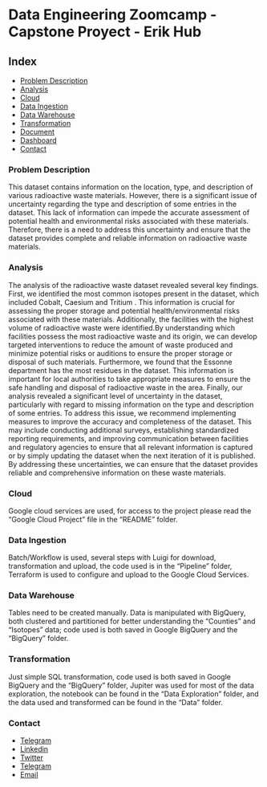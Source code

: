 # Data Engineering Zoomcamp - Capstone Proyect - Erik Hub



## Index

- [Problem Description](#problem-description)
- [Analysis](#analysis)
- [Cloud](#cloud)
- [Data Ingestion](#data-ingestion)
- [Data Warehouse](#data-warehouse)
- [Transformation](#transformation)
- <a href="https://docs.google.com/document/d/1IQIYw_qAf6k3L5TfHRjHJ2gpLz7aqjbHPem2s41xLQw/edit?usp=sharing" target="_blank">Document</a>
- <a href="https://public.tableau.com/app/profile/erik.hub5895/viz/DTCDEDashboard/Story1" target="_blank">Dashboard</a>
- [Contact](#contact)




### Problem Description

This dataset contains information on the location, type, and description of various radioactive waste materials. However, there is a significant issue of uncertainty regarding the type and description of some entries in the dataset. This lack of information can impede the accurate assessment of potential health and environmental risks associated with these materials. Therefore, there is a need to address this uncertainty and ensure that the dataset provides complete and reliable information on radioactive waste materials. 

### Analysis

The analysis of the radioactive waste dataset revealed several key findings. First, we identified the most common isotopes present in the dataset, which included Cobalt, Caesium and Tritium . This information is crucial for assessing the proper storage and potential health/environmental risks associated with these materials.
Additionally, the facilities with the highest volume of radioactive waste were identified.By understanding which facilities possess the most radioactive waste and its origin, we can develop targeted interventions to reduce the amount of waste produced and minimize potential risks or auditions to ensure the proper storage or disposal of such materials.
Furthermore, we found that the Essonne department has the most residues in the dataset. This information is important for local authorities to take appropriate measures to ensure the safe handling and disposal of radioactive waste in the area.
Finally, our analysis revealed a significant level of uncertainty in the dataset, particularly with regard to missing information on the type and description of some entries. To address this issue, we recommend implementing measures to improve the accuracy and completeness of the dataset. This may include conducting additional surveys, establishing standardized reporting requirements, and improving communication between facilities and regulatory agencies to ensure that all relevant information is captured or by simply updating the dataset when the next iteration of it is published. By addressing these uncertainties, we can ensure that the dataset provides reliable and comprehensive information on these waste materials.


### Cloud

Google cloud services are used, for access to the project please read the “Google Cloud Project” file in the “README” folder.


### Data Ingestion

Batch/Workflow is used, several steps with Luigi for download, transformation and upload, the code used is in the “Pipeline” folder, Terraform is used to configure and upload to the Google Cloud Services.

### Data Warehouse

Tables need to be created manually. Data is manipulated with BigQuery, both clustered and partitioned for better understanding the “Counties” and “Isotopes” data; code used is both saved in Google BigQuery and the “BigQuery” folder.

### Transformation

Just simple SQL transformation, code used is both saved in Google BigQuery and the “BigQuery” folder, Jupiter was used for most of the data exploration, the notebook can be found in the “Data Exploration” folder, and the data used and transformed can be found in the “Data” folder.

### Contact





- <a href="https://t.me/Ehub96" target="_blank">Telegram</a>
- <a href="https://www.linkedin.com/in/erik-hub-0346001b6/" target="_blank">Linkedin</a>
- <a href="https://twitter.com/ehub96?t=hQ_1F1a5bBjxX6k1RJCqQg&s=08" target="_blank">Twitter</a>
- <a href="https://t.me/Ehub96" target="_blank">Telegram</a>
- <a href="mailto:ehub96.dev@gmail.com" >Email</a>
